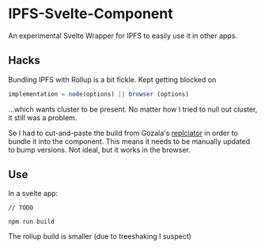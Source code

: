 # IPFS-Svelte-Component

An experimental Svelte Wrapper for IPFS to easily use it in other apps.

## Hacks

Bundling IPFS with Rollup is a bit fickle. Kept getting blocked on 

```js
implementation = node(options) || browser (options)

```

...which wants cluster to be present. No matter how I tried to null out cluster, it still was a problem.

So I had to cut-and-paste the build from Gozala's [replciator](https://github.com/Gozala/replicator/tree/default/replicator/modules/ipfs-core) in order to bundle it into the component. This means it needs to be manually updated to bump versions. Not ideal, but it works in the browser.

## Use

In a svelte app:

```
// TODO
```


```
npm run build
```

The rollup build is smaller (due to treeshaking I suspect)
